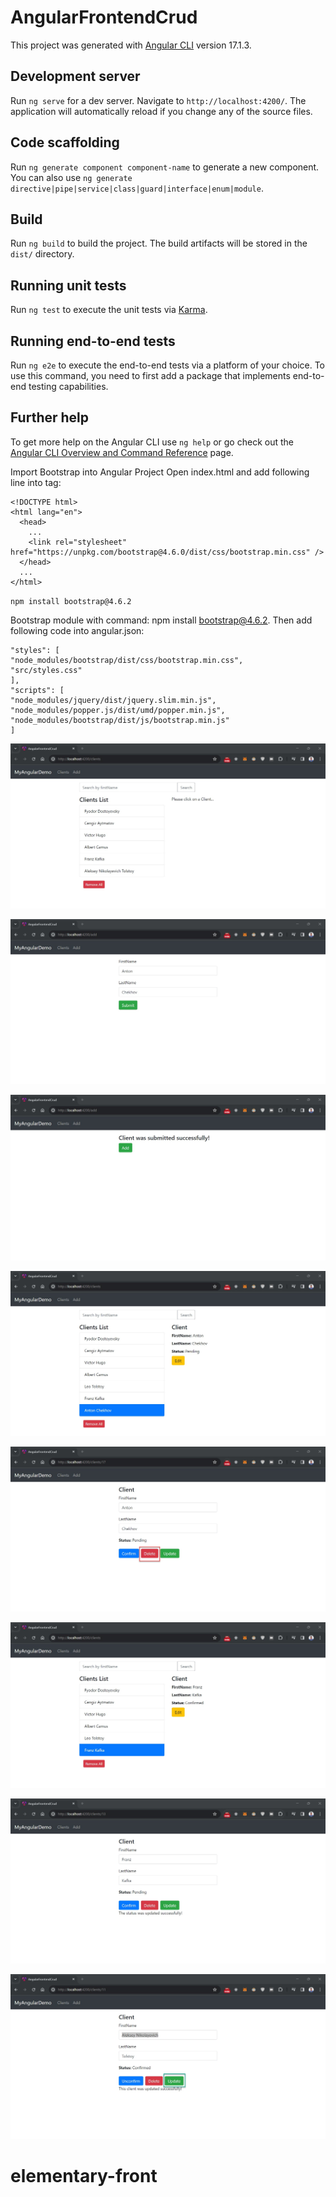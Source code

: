 # AngularFrontendCrud

This project was generated with [Angular CLI](https://github.com/angular/angular-cli) version 17.1.3.

## Development server

Run `ng serve` for a dev server. Navigate to `http://localhost:4200/`. The application will automatically reload if you change any of the source files.

## Code scaffolding

Run `ng generate component component-name` to generate a new component. You can also use `ng generate directive|pipe|service|class|guard|interface|enum|module`.

## Build

Run `ng build` to build the project. The build artifacts will be stored in the `dist/` directory.

## Running unit tests

Run `ng test` to execute the unit tests via [Karma](https://karma-runner.github.io).

## Running end-to-end tests

Run `ng e2e` to execute the end-to-end tests via a platform of your choice. To use this command, you need to first add a package that implements end-to-end testing capabilities.

## Further help

To get more help on the Angular CLI use `ng help` or go check out the [Angular CLI Overview and Command Reference](https://angular.io/cli) page.






Import Bootstrap into Angular Project
Open index.html and add following line into <head> tag:
```
<!DOCTYPE html>
<html lang="en">
  <head>
    ...
    <link rel="stylesheet" href="https://unpkg.com/bootstrap@4.6.0/dist/css/bootstrap.min.css" />
  </head>
  ...
</html>
```





`npm install bootstrap@4.6.2`


Bootstrap module with command: npm install bootstrap@4.6.2.
Then add following code into angular.json:

```
"styles": [
"node_modules/bootstrap/dist/css/bootstrap.min.css",
"src/styles.css"
],
"scripts": [
"node_modules/jquery/dist/jquery.slim.min.js",
"node_modules/popper.js/dist/umd/popper.min.js",
"node_modules/bootstrap/dist/js/bootstrap.min.js"
]
```


![Angular](src/assets/images/00.jpg)

![Angular](src/assets/images/01.jpg)

![Angular](src/assets/images/02.jpg)

![Angular](src/assets/images/03.jpg)

![Angular](src/assets/images/04.jpg)

![Angular](src/assets/images/05.jpg)

![Angular](src/assets/images/06.jpg)

![Angular](src/assets/images/07.jpg)
# elementary-front
